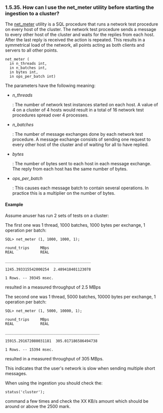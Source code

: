 <div>

<div>

<div>

<div>

### 1.5.35. How can I use the net_meter utility before starting the ingestion to a cluster?

</div>

</div>

</div>

The <a href="ch-overview.html" class="link"
title="Chapter 1. Overview">net_meter</a> utility is a SQL procedure
that runs a network test procedure on every host of the cluster. The
network test procedure sends a message to every other host of the
cluster and waits for the replies from each host. After the last reply
is received the action is repeated. This results in a symmetrical load
of the network, all points acting as both clients and servers to all
other points.

``` programlisting
net_meter (
  in n_threads int,
  in n_batches int,
  in bytes int,
  in ops_per_batch int)
```

The parameters have the following meaning:

<div>

- <span class="emphasis">*n_threads*</span>

  : The number of network test instances started on each host. A value
  of 4 on a cluster of 4 hosts would result in a total of 16 network
  test procedures spread over 4 processes.

- <span class="emphasis">*n_batches*</span>

  : The number of message exchanges done by each network test procedure.
  A message exchange consists of sending one request to every other host
  of the cluster and of waiting for all to have replied.

- <span class="emphasis">*bytes*</span>

  : The number of bytes sent to each host in each message exchange. The
  reply from each host has the same number of bytes.

- <span class="emphasis">*ops_per_batch*</span>

  : This causes each message batch to contain several operations. In
  practice this is a multiplier on the number of bytes.

</div>

<div>

<div>

<div>

<div>

#### Example

</div>

</div>

</div>

Assume anuser has run 2 sets of tests on a cluster:

The first one was 1 thread, 1000 batches, 1000 bytes per exchange, 1
operation per batch:

``` programlisting
SQL> net_meter (1, 1000, 1000, 1);

round_trips     MBps
REAL            REAL

_______________________________________

1245.393315542000254  2.489418401123078

1 Rows. -- 39345 msec.
```

resulted in a measured throughput of 2.5 MBps

The second one was 1 thread, 5000 batches, 10000 bytes per exchange, 1
operation per batch:

``` programlisting
SQL> net_meter (1, 5000, 10000, 1);

round_trips     MBps
REAL            REAL

___________________________________________

15915.291672080031181  305.017186586494738

1 Rows. -- 15394 msec.
```

resulted in a measured throughput of 305 MBps.

This indicates that the user's network is slow when sending multiple
short messages.

When using the ingestion you should check the:

``` programlisting
status('cluster');
```

command a few times and check the XX KB/s amount which should be around
or above the 2500 mark.

</div>

</div>
